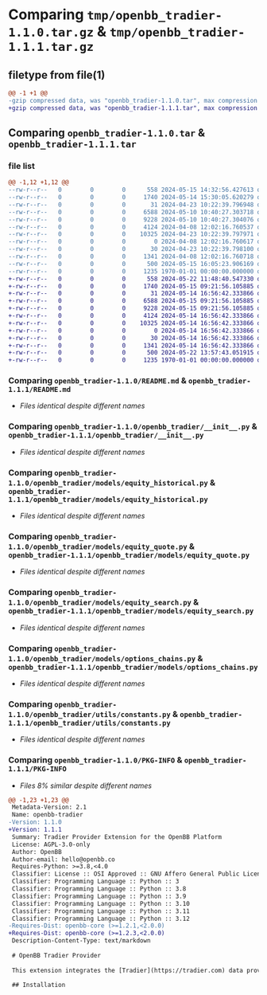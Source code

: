 # Comparing `tmp/openbb_tradier-1.1.0.tar.gz` & `tmp/openbb_tradier-1.1.1.tar.gz`

## filetype from file(1)

```diff
@@ -1 +1 @@
-gzip compressed data, was "openbb_tradier-1.1.0.tar", max compression
+gzip compressed data, was "openbb_tradier-1.1.1.tar", max compression
```

## Comparing `openbb_tradier-1.1.0.tar` & `openbb_tradier-1.1.1.tar`

### file list

```diff
@@ -1,12 +1,12 @@
--rw-r--r--   0        0        0      558 2024-05-15 14:32:56.427613 openbb_tradier-1.1.0/README.md
--rw-r--r--   0        0        0     1740 2024-05-14 15:30:05.620279 openbb_tradier-1.1.0/openbb_tradier/__init__.py
--rw-r--r--   0        0        0       31 2024-04-23 10:22:39.796948 openbb_tradier-1.1.0/openbb_tradier/models/__init__.py
--rw-r--r--   0        0        0     6588 2024-05-10 10:40:27.303718 openbb_tradier-1.1.0/openbb_tradier/models/equity_historical.py
--rw-r--r--   0        0        0     9228 2024-05-10 10:40:27.304076 openbb_tradier-1.1.0/openbb_tradier/models/equity_quote.py
--rw-r--r--   0        0        0     4124 2024-04-08 12:02:16.760537 openbb_tradier-1.1.0/openbb_tradier/models/equity_search.py
--rw-r--r--   0        0        0    10325 2024-04-23 10:22:39.797971 openbb_tradier-1.1.0/openbb_tradier/models/options_chains.py
--rw-r--r--   0        0        0        0 2024-04-08 12:02:16.760617 openbb_tradier-1.1.0/openbb_tradier/py.typed
--rw-r--r--   0        0        0       30 2024-04-23 10:22:39.798100 openbb_tradier-1.1.0/openbb_tradier/utils/__init__.py
--rw-r--r--   0        0        0     1341 2024-04-08 12:02:16.760718 openbb_tradier-1.1.0/openbb_tradier/utils/constants.py
--rw-r--r--   0        0        0      500 2024-05-15 16:05:23.906169 openbb_tradier-1.1.0/pyproject.toml
--rw-r--r--   0        0        0     1235 1970-01-01 00:00:00.000000 openbb_tradier-1.1.0/PKG-INFO
+-rw-r--r--   0        0        0      558 2024-05-22 11:48:40.547330 openbb_tradier-1.1.1/README.md
+-rw-r--r--   0        0        0     1740 2024-05-15 09:21:56.105885 openbb_tradier-1.1.1/openbb_tradier/__init__.py
+-rw-r--r--   0        0        0       31 2024-05-14 16:56:42.333866 openbb_tradier-1.1.1/openbb_tradier/models/__init__.py
+-rw-r--r--   0        0        0     6588 2024-05-15 09:21:56.105885 openbb_tradier-1.1.1/openbb_tradier/models/equity_historical.py
+-rw-r--r--   0        0        0     9228 2024-05-15 09:21:56.105885 openbb_tradier-1.1.1/openbb_tradier/models/equity_quote.py
+-rw-r--r--   0        0        0     4124 2024-05-14 16:56:42.333866 openbb_tradier-1.1.1/openbb_tradier/models/equity_search.py
+-rw-r--r--   0        0        0    10325 2024-05-14 16:56:42.333866 openbb_tradier-1.1.1/openbb_tradier/models/options_chains.py
+-rw-r--r--   0        0        0        0 2024-05-14 16:56:42.333866 openbb_tradier-1.1.1/openbb_tradier/py.typed
+-rw-r--r--   0        0        0       30 2024-05-14 16:56:42.333866 openbb_tradier-1.1.1/openbb_tradier/utils/__init__.py
+-rw-r--r--   0        0        0     1341 2024-05-14 16:56:42.333866 openbb_tradier-1.1.1/openbb_tradier/utils/constants.py
+-rw-r--r--   0        0        0      500 2024-05-22 13:57:43.051915 openbb_tradier-1.1.1/pyproject.toml
+-rw-r--r--   0        0        0     1235 1970-01-01 00:00:00.000000 openbb_tradier-1.1.1/PKG-INFO
```

### Comparing `openbb_tradier-1.1.0/README.md` & `openbb_tradier-1.1.1/README.md`

 * *Files identical despite different names*

### Comparing `openbb_tradier-1.1.0/openbb_tradier/__init__.py` & `openbb_tradier-1.1.1/openbb_tradier/__init__.py`

 * *Files identical despite different names*

### Comparing `openbb_tradier-1.1.0/openbb_tradier/models/equity_historical.py` & `openbb_tradier-1.1.1/openbb_tradier/models/equity_historical.py`

 * *Files identical despite different names*

### Comparing `openbb_tradier-1.1.0/openbb_tradier/models/equity_quote.py` & `openbb_tradier-1.1.1/openbb_tradier/models/equity_quote.py`

 * *Files identical despite different names*

### Comparing `openbb_tradier-1.1.0/openbb_tradier/models/equity_search.py` & `openbb_tradier-1.1.1/openbb_tradier/models/equity_search.py`

 * *Files identical despite different names*

### Comparing `openbb_tradier-1.1.0/openbb_tradier/models/options_chains.py` & `openbb_tradier-1.1.1/openbb_tradier/models/options_chains.py`

 * *Files identical despite different names*

### Comparing `openbb_tradier-1.1.0/openbb_tradier/utils/constants.py` & `openbb_tradier-1.1.1/openbb_tradier/utils/constants.py`

 * *Files identical despite different names*

### Comparing `openbb_tradier-1.1.0/PKG-INFO` & `openbb_tradier-1.1.1/PKG-INFO`

 * *Files 8% similar despite different names*

```diff
@@ -1,23 +1,23 @@
 Metadata-Version: 2.1
 Name: openbb-tradier
-Version: 1.1.0
+Version: 1.1.1
 Summary: Tradier Provider Extension for the OpenBB Platform
 License: AGPL-3.0-only
 Author: OpenBB
 Author-email: hello@openbb.co
 Requires-Python: >=3.8,<4.0
 Classifier: License :: OSI Approved :: GNU Affero General Public License v3
 Classifier: Programming Language :: Python :: 3
 Classifier: Programming Language :: Python :: 3.8
 Classifier: Programming Language :: Python :: 3.9
 Classifier: Programming Language :: Python :: 3.10
 Classifier: Programming Language :: Python :: 3.11
 Classifier: Programming Language :: Python :: 3.12
-Requires-Dist: openbb-core (>=1.2.1,<2.0.0)
+Requires-Dist: openbb-core (>=1.2.3,<2.0.0)
 Description-Content-Type: text/markdown
 
 # OpenBB Tradier Provider
 
 This extension integrates the [Tradier](https://tradier.com) data provider into the OpenBB Platform.
 
 ## Installation
```

